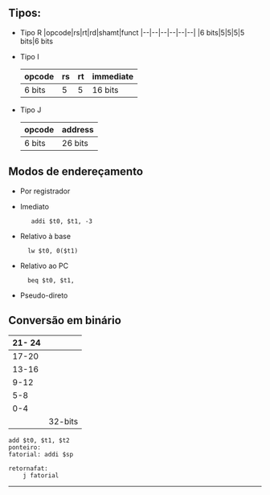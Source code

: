 
## Tipos:

* Tipo R
	|opcode|rs|rt|rd|shamt|funct
	|--|--|--|--|--|--|
	|6 bits|5|5|5|5 bits|6 bits
* Tipo I 

	|opcode|rs	|rt	|immediate
	|--|--|--|--|
	|6 bits| 5|5|16 bits
* Tipo J

	|opcode|address|
	|--|--|
	|6 bits|26 bits

## Modos de endereçamento

* Por registrador 

* Imediato

		 addi $t0, $t1, -3
* Relativo à base

		lw $t0, 0($t1)
* Relativo ao PC

		beq $t0, $t1,
* Pseudo-direto

## Conversão em binário
|21- 24  |  |
|--|--|
|17-20  |  |
|13-16 | |
|9-12 | |
|5-8 | |
|0-4||
||32-bits|

	add $t0, $t1, $t2
	ponteiro:
	fatorial: addi $sp
	
	retornafat:
		j fatorial
---


<!--stackedit_data:
eyJoaXN0b3J5IjpbLTE5MzU4Nzk5ODksLTM1MDQ1NTA2OSwtMT
Y0OTUwNTU0NywxODAzMjM0MDUsMTI4NDcxNzI5OF19
-->